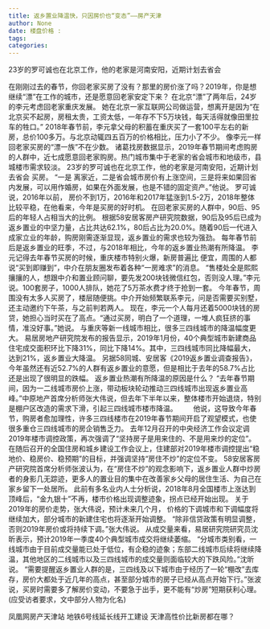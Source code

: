 ```yaml
---
title: 返乡置业降温快，只因房价也“变态”——房产天津
author: None
date: 楼盘价格 : 
tags: 
categories: 
---
```

23岁的罗可诚也在北京工作，他的老家是河南安阳，近期计划去省会
<!-- more -->
在刚刚过去的春节，你回老家买房了没有？那里的房价涨了吗？2019年，你是想继续“漂”在工作的城市，还是愿意回老家安定下来？
在北京“漂”了两年后，24岁的李元考虑回老家重庆发展。
她在北京一家互联网公司做运营，想离开是因为“在北京买不起房，房租太贵，工资太低，一年存不下5万块钱，每天活得就像田里拉车的牲口。”
2018年春节前，李元拿父母的积蓄在重庆买了一套100平左右的新房，总价100多万。与北京动辄四五百万的价格相比，压力小了不少。
像李元一样回老家买房的“漂一族”不在少数。
诸葛找房数据显示，2019年春节期间考虑购房的人群中，近七成愿意回老家购房。热门城市集中于老家的省会城市和地级市，县城楼市需求较淡。
23岁的罗可诚也在北京工作，他的老家是河南安阳，近期计划去省会
买房。
“一是
离家近，二是省会城市房价有上涨空间，三是将来如果回省内发展，可以用作婚房，如果在外面发展，也是不错的固定资产。”他说。
罗可诚说，2016年以前，
房价不到1万，2016年和2017年猛涨到1.5-2万，2018年整体比较平稳，在他看来，今年是买房的好时机。
在回老家买房的人群中，90后、95后的年轻人占相当大的比例。
根据58安居客房产研究院数据，90后及95后已成为返乡置业的中坚力量，占比共达62.1%，80后占比为20.0%。随着90后一代进入成家立业的年龄，购房刚需逐渐显现，返乡置业的需求也较为强劲。
每年春节前后是返乡置业的旺季，不过，与2018年相比，今年的返乡置业热潮有所降温。
李元记得去年春节买房的时候，重庆楼市特别火爆，新房普遍比
便宜，周围的人都说“买到即赚到”，中介在朋友圈发布着各种“一房难求”的消息。
“售楼处全是熙熙攘攘的人，想跟中介和置业顾问聊，要先发200块钱微信红包，否则没人理。”李元说。100套房子，1000人排队，她花了5万茶水费才终于抢到一套。
今年春节，周围没有太多人买房了，楼层随便挑。中介开始频繁联系李元，问是否需要买别墅，还主动邀约下午茶，与之前判若两人。
现在，李元一个人每月还着5000块钱的房贷，她担心当时买在了高点。“通过买房，明白了一个道理，一堆人疯狂挤的事情，准没好事。”她说。
与重庆等新一线城市相比，很多三四线城市的降温幅度更大。
易居房地产研究院发布的报告显示，2019年1月份，40个典型城市新建商品住宅成交面积环比下降31%，同比下降14%。其中，三四线城市同比降幅最大，达到21%，返乡置业大降温。
另据58同城、安居客《2019返乡置业调查报告》，今年虽然还有近52.7%的人群有返乡置业的意愿，但是相比于去年的58.7%占比还是出现了很明显的跌幅。
返乡置业热潮有所降温的原因是什么？
“去年春节期间，因为一二线城市房价上涨，带动板块轮动推动三四线城市出现返乡置业高峰。”中原地产首席分析师张大伟说，但去年下半年以来，整体楼市开始退烧，特别是棚户区改造的需求下滑，引起三四线城市楼市降温。
　　他说，这导致今年春节，购房者愈加理性，许多三四线楼市在2019年春节期间开启了观望模式，也使很多重仓三四线城市的房企销售乏力。
去年12月召开的中央经济工作会议定调2019年楼市调控政策，再次强调了“坚持房子是用来住的、不是用来炒的定位”。
在随后召开的全国住房和城乡建设工作会议上，住建部对2019年楼市调控提出“稳地价、稳房价、稳预期”的目标，并强调坚持“房住不炒”的定位不变。
58安居客房产研究院首席分析师张波认为，在“房住不炒”的观念影响下，返乡置业人群中炒房者的身影几无踪迹，更多人的置业目的集中在改善家乡父母的居住生活、为自己在家乡留下一处居所。
此前有多名业内人士分析说，2018年8月全国楼市上涨达到顶峰后，“金九银十”不再，楼市价格出现调整迹象，拐点已经开始出现。
关于2019年的房价走势，张大伟说，预计未来几个月，
价格的下调城市和下调幅度将继续加大，部分城市的新建住宅也将逐渐开始调整。
“除非信贷政策有明显调整，否则2019年房价或将持续下调。”张大伟说。
从成交量来看，易居研究院研究员沈昕表示，预计2019年一季度40个典型城市成交将继续萎缩。
“分城市类别看，一线城市由于目前成交量能已处于低位，有企稳的迹象；东部二线城市后续将继续降温，其他地区的二线城市以及三四线城市的成交量则面临较大的下跌风险。”沈昕说。
“需要提醒返乡置业人群的是，三四线及以下城市由于经历了一轮“棚改”去库存，房价大都处于近几年的高点，甚至部分城市的房子已经从高点开始下行。”张波说，买房时需要多了解房价变动，不要急于出手，更不能有“炒房”短期获利心理。
(应受访者要求，文中部分人物为化名)
                        
                        
                        
                        
                                        
                    
                    
                
                    
                    
                    
                
                    
                
凤凰网房产天津站
地铁6号线延长线开工建设
天津高性价比新房都在哪？	
	                        
	                    
	                        
	                    

